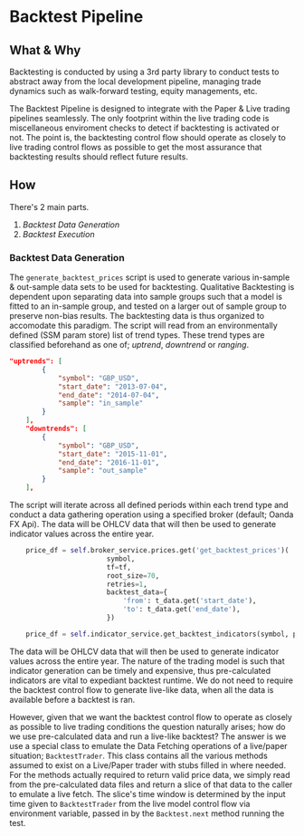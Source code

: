 # Backtest Pipeline


## What & Why
Backtesting is conducted by using a 3rd party library to conduct tests to abstract away from the local development pipeline, managing trade dynamics such as walk-forward testing, equity managements, etc.

The Backtest Pipeline is designed to integrate with the Paper & Live trading pipelines seamlessly.  The only footprint within the live trading code is miscellaneous enviroment checks to detect if backtesting is activated or not. The point is, the backtesting control flow should operate as closely to live trading control flows as possible to get the most assurance that backtesting results should reflect future results.

## How
There's 2 main parts.

1. *Backtest Data Generation*
2. *Backtest Execution*

### Backtest Data Generation

The `generate_backtest_prices` script is used to generate various in-sample & out-sample data sets to be used for backtesting. Qualitative Backtesting is dependent upon separating data into sample groups such that a model is fitted to an in-sample group, and tested on a larger out of sample group to preserve non-bias results.  The backtesting data is thus organized to accomodate this paradigm.  The script will read from an environmentally defined (SSM param store) list of trend types. These trend types are classified beforehand as one of; *uptrend*, *downtrend* or *ranging*.
```json
"uptrends": [
        {
            "symbol": "GBP_USD",
            "start_date": "2013-07-04",
            "end_date": "2014-07-04",
            "sample": "in_sample"
        }
    ],
    "downtrends": [
        {
            "symbol": "GBP_USD",
            "start_date": "2015-11-01",
            "end_date": "2016-11-01",
            "sample": "out_sample"
        }
    ],
```
The script will iterate across all defined periods within each trend type and conduct a data gathering operation using a specified broker (default; Oanda FX Api).  The data will be OHLCV data that will then be used to generate indicator values across the entire year.
```python
    price_df = self.broker_service.prices.get('get_backtest_prices')(
                        symbol,
                        tf=tf,
                        root_size=70,
                        retries=1,
                        backtest_data={
                            'from': t_data.get('start_date'),
                            'to': t_data.get('end_date'),
                        })

    price_df = self.indicator_service.get_backtest_indicators(symbol, price_df, tf)
```
The data will be OHLCV data that will then be used to generate indicator values across the entire year. The nature of the trading model is such that indicator generation can be timely and expensive, thus pre-calculated indicators are vital to expediant backtest runtime.  We do not need to require the backtest control flow to generate live-like data, when all the data is available before a backtest is ran.

However, given that we want the backtest control flow to operate as closely as possible to live trading conditions the question naturally arises; how do we use pre-calculated data and run a live-like backtest?  The answer is we use a special class to emulate the Data Fetching operations of a live/paper situation; `BacktestTrader`. This class contains all the various methods assumed to exist on a Live/Paper trader with stubs filled in where needed. For the methods actually required to return valid price data, we simply read from the pre-calculated data files and return a slice of that data to the caller to emulate a live fetch. The slice's time window is determined by the input time given to `BacktestTrader` from the live model control flow via environment variable, passed in by the `Backtest.next` method running the test.